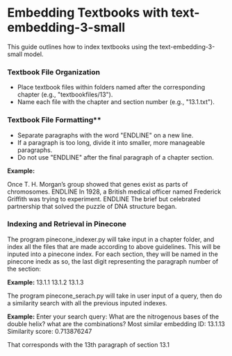 # Embedding Textbooks with text-embedding-3-small

This guide outlines how to index textbooks using the text-embedding-3-small model.

### Textbook File Organization

- Place textbook files within folders named after the corresponding chapter (e.g., "textbookfiles/13").
- Name each file with the chapter and section number (e.g., "13.1.txt").

### Textbook File Formatting\*\*

- Separate paragraphs with the word "ENDLINE" on a new line.
- If a paragraph is too long, divide it into smaller, more manageable paragraphs.
- Do not use "ENDLINE" after the final paragraph of a chapter section.

**Example:**

Once T. H. Morgan’s group showed that genes exist as parts of chromosomes. ENDLINE
In 1928, a British medical officer named Frederick Griffith was trying to experiment. ENDLINE
The brief but celebrated partnership that solved the puzzle of DNA structure began.

### Indexing and Retrieval in Pinecone

The program pinecone_indexer.py will take input in a chapter folder, and index all the files that are made according to above guidelines. This will be inputed into
a pinecone index. For each section, they will be named in the pinecone inedx as so, the last digit representing the paragraph number of the section:

**Example:**
13.1.1
13.1.2
13.1.3

The program pinecone_serach.py will take in user input of a query, then do a similarity search with all the previous inputed indexes.

**Example:**
Enter your search query: What are the nitrogenous bases of the double helix? what are the combinations?
Most similar embedding ID: 13.1.13
Similarity score: 0.713876247

That corresponds with the 13th paragraph of section 13.1
